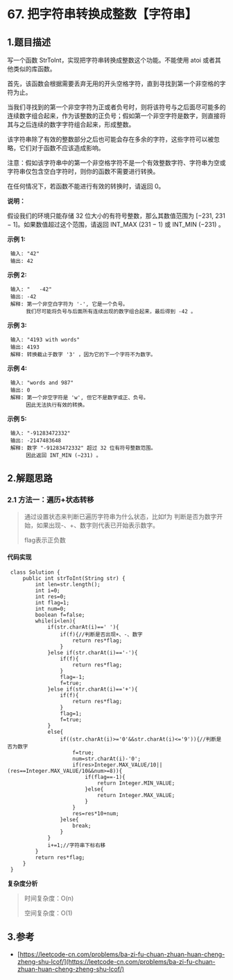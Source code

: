 # 67. 把字符串转换成整数【字符串】

## 1.题目描述

写一个函数 StrToInt，实现把字符串转换成整数这个功能。不能使用 atoi 或者其他类似的库函数。

首先，该函数会根据需要丢弃无用的开头空格字符，直到寻找到第一个非空格的字符为止。

当我们寻找到的第一个非空字符为正或者负号时，则将该符号与之后面尽可能多的连续数字组合起来，作为该整数的正负号；假如第一个非空字符是数字，则直接将其与之后连续的数字字符组合起来，形成整数。

该字符串除了有效的整数部分之后也可能会存在多余的字符，这些字符可以被忽略，它们对于函数不应该造成影响。

注意：假如该字符串中的第一个非空格字符不是一个有效整数字符、字符串为空或字符串仅包含空白字符时，则你的函数不需要进行转换。

在任何情况下，若函数不能进行有效的转换时，请返回 0。

**说明：**

假设我们的环境只能存储 32 位大小的有符号整数，那么其数值范围为 \[−231, 231 − 1\]。如果数值超过这个范围，请返回 INT\_MAX \(231 − 1\) 或 INT\_MIN \(−231\) 。

**示例 1:**

```text
 输入: "42"
 输出: 42
```

**示例 2:**

```text
 输入: "   -42"
 输出: -42
 解释: 第一个非空白字符为 '-', 它是一个负号。
      我们尽可能将负号与后面所有连续出现的数字组合起来，最后得到 -42 。
```

**示例 3:**

```text
 输入: "4193 with words"
 输出: 4193
 解释: 转换截止于数字 '3' ，因为它的下一个字符不为数字。
```

**示例 4:**

```text
 输入: "words and 987"
 输出: 0
 解释: 第一个非空字符是 'w', 但它不是数字或正、负号。
      因此无法执行有效的转换。
```

**示例 5:**

```text
 输入: "-91283472332"
 输出: -2147483648
 解释: 数字 "-91283472332" 超过 32 位有符号整数范围。 
      因此返回 INT_MIN (−231) 。
```

## 2.解题思路

### 2.1 方法一：遍历+状态转移

> 通过设置状态来判断已遍历字符串为什么状态，比如f为 判断是否为数字开始，如果出现-、+、数字则代表已开始表示数字。
>
> flag表示正负数

#### 代码实现

```text
 class Solution {
     public int strToInt(String str) {
         int len=str.length();
         int i=0;
         int res=0;
         int flag=1;
         int num=0;
         boolean f=false;
         while(i<len){
             if(str.charAt(i)==' '){
                 if(f){//判断是否出现+、-、数字
                     return res*flag;
                 }
             }else if(str.charAt(i)=='-'){
                 if(f){
                     return res*flag;
                 }
                 flag=-1;
                 f=true;
             }else if(str.charAt(i)=='+'){
                 if(f){
                     return res*flag;
                 }
                 flag=1;
                 f=true;
             }
             else{
                 if((str.charAt(i)>='0'&&str.charAt(i)<='9')){//判断是否为数字
                     f=true;
                     num=str.charAt(i)-'0';
                     if(res>Integer.MAX_VALUE/10||(res==Integer.MAX_VALUE/10&&num>=8)){
                         if(flag==-1){
                             return Integer.MIN_VALUE;
                         }else{
                             return Integer.MAX_VALUE;
                         }
                     }
                     res=res*10+num;
                 }else{
                     break;
                 }
             }
             i+=1;//字符串下标右移
         }
         return res*flag;
     }
 }
```

**复杂度分析**

> 时间复杂度：O\(n\)
>
> 空间复杂度：O\(1\)

## 3.参考

* [https://leetcode-cn.com/problems/ba-zi-fu-chuan-zhuan-huan-cheng-zheng-shu-lcof/](https://leetcode-cn.com/problems/ba-zi-fu-chuan-zhuan-huan-cheng-zheng-shu-lcof/)

